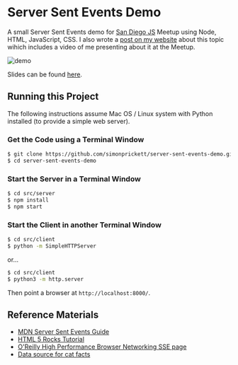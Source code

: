 # Server Sent Events Demo

A small Server Sent Events demo for [San Diego JS](http://sandiegojs.org/) Meetup using Node, HTML, JavaScript, CSS.  I also wrote a [post on my website](https://simonprickett.dev/a-look-at-server-sent-events/) about this topic wihich includes a video of me presenting about it at the Meetup.

![demo](sse_demo.gif)

Slides can be found [here](https://docs.google.com/presentation/d/1ueJ6ewO3i34OXRBI8mY6g26cKbkPDf4cNSrtX4ULBx4/edit?usp=sharing).

## Running this Project

The following instructions assume Mac OS / Linux system with Python installed (to provide a simple web server).

### Get the Code using a Terminal Window

```bash
$ git clone https://github.com/simonprickett/server-sent-events-demo.git
$ cd server-sent-events-demo
```

### Start the Server in a Terminal Window

```bash
$ cd src/server
$ npm install
$ npm start
```

### Start the Client in another Terminal Window

```bash
$ cd src/client
$ python -m SimpleHTTPServer
```

or...

```bash
$ cd src/client
$ python3 -m http.server
```

Then point a browser at `http://localhost:8000/`.

## Reference Materials

* [MDN Server Sent Events Guide](https://developer.mozilla.org/en-US/docs/Web/API/Server-sent_events/Using_server-sent_events)
* [HTML 5 Rocks Tutorial](https://www.html5rocks.com/en/tutorials/eventsource/basics/)
* [O'Reilly High Performance Browser Networking SSE page](https://hpbn.co/server-sent-events-sse/)
* [Data source for cat facts](https://github.com/vadimdemedes/cat-facts)
